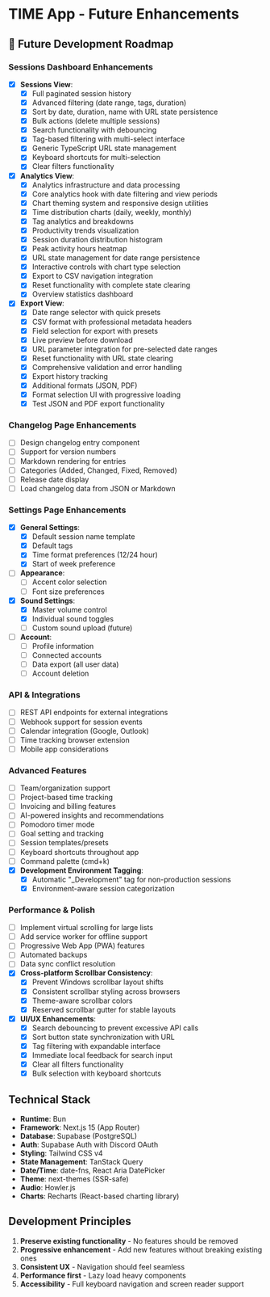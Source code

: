 # TIME App - Future Enhancements

## 🚀 Future Development Roadmap

### Sessions Dashboard Enhancements
- [x] **Sessions View**:
  - [x] Full paginated session history
  - [x] Advanced filtering (date range, tags, duration)
  - [x] Sort by date, duration, name with URL state persistence
  - [x] Bulk actions (delete multiple sessions)
  - [x] Search functionality with debouncing
  - [x] Tag-based filtering with multi-select interface
  - [x] Generic TypeScript URL state management
  - [x] Keyboard shortcuts for multi-selection
  - [x] Clear filters functionality
- [x] **Analytics View**:
  - [x] Analytics infrastructure and data processing
  - [x] Core analytics hook with date filtering and view periods  
  - [x] Chart theming system and responsive design utilities
  - [x] Time distribution charts (daily, weekly, monthly)
  - [x] Tag analytics and breakdowns
  - [x] Productivity trends visualization
  - [x] Session duration distribution histogram
  - [x] Peak activity hours heatmap
  - [x] URL state management for date range persistence
  - [x] Interactive controls with chart type selection
  - [x] Export to CSV navigation integration
  - [x] Reset functionality with complete state clearing
  - [x] Overview statistics dashboard
- [x] **Export View**:
  - [x] Date range selector with quick presets
  - [x] CSV format with professional metadata headers
  - [x] Field selection for export with presets
  - [x] Live preview before download
  - [x] URL parameter integration for pre-selected date ranges
  - [x] Reset functionality with URL state clearing
  - [x] Comprehensive validation and error handling
  - [x] Export history tracking
  - [x] Additional formats (JSON, PDF)
  - [x] Format selection UI with progressive loading
  - [x] Test JSON and PDF export functionality

### Changelog Page Enhancements
- [ ] Design changelog entry component
- [ ] Support for version numbers
- [ ] Markdown rendering for entries
- [ ] Categories (Added, Changed, Fixed, Removed)
- [ ] Release date display
- [ ] Load changelog data from JSON or Markdown

### Settings Page Enhancements
- [x] **General Settings**:
  - [x] Default session name template
  - [x] Default tags
  - [x] Time format preferences (12/24 hour)
  - [x] Start of week preference
- [ ] **Appearance**:
  - [ ] Accent color selection
  - [ ] Font size preferences
- [x] **Sound Settings**:
  - [x] Master volume control
  - [x] Individual sound toggles
  - [ ] Custom sound upload (future)
- [ ] **Account**:
  - [ ] Profile information
  - [ ] Connected accounts
  - [ ] Data export (all user data)
  - [ ] Account deletion

### API & Integrations
- [ ] REST API endpoints for external integrations
- [ ] Webhook support for session events
- [ ] Calendar integration (Google, Outlook)
- [ ] Time tracking browser extension
- [ ] Mobile app considerations

### Advanced Features
- [ ] Team/organization support
- [ ] Project-based time tracking
- [ ] Invoicing and billing features
- [ ] AI-powered insights and recommendations
- [ ] Pomodoro timer mode
- [ ] Goal setting and tracking
- [ ] Session templates/presets
- [ ] Keyboard shortcuts throughout app
- [ ] Command palette (cmd+k)
- [x] **Development Environment Tagging**:
  - [x] Automatic "_Development" tag for non-production sessions
  - [x] Environment-aware session categorization

### Performance & Polish
- [ ] Implement virtual scrolling for large lists
- [ ] Add service worker for offline support
- [ ] Progressive Web App (PWA) features
- [ ] Automated backups
- [ ] Data sync conflict resolution
- [x] **Cross-platform Scrollbar Consistency**:
  - [x] Prevent Windows scrollbar layout shifts
  - [x] Consistent scrollbar styling across browsers
  - [x] Theme-aware scrollbar colors
  - [x] Reserved scrollbar gutter for stable layouts
- [x] **UI/UX Enhancements**:
  - [x] Search debouncing to prevent excessive API calls
  - [x] Sort button state synchronization with URL
  - [x] Tag filtering with expandable interface
  - [x] Immediate local feedback for search input
  - [x] Clear all filters functionality
  - [x] Bulk selection with keyboard shortcuts

## Technical Stack
- **Runtime**: Bun
- **Framework**: Next.js 15 (App Router)
- **Database**: Supabase (PostgreSQL)
- **Auth**: Supabase Auth with Discord OAuth
- **Styling**: Tailwind CSS v4
- **State Management**: TanStack Query
- **Date/Time**: date-fns, React Aria DatePicker
- **Theme**: next-themes (SSR-safe)
- **Audio**: Howler.js
- **Charts**: Recharts (React-based charting library)

## Development Principles
1. **Preserve existing functionality** - No features should be removed
2. **Progressive enhancement** - Add new features without breaking existing ones
3. **Consistent UX** - Navigation should feel seamless
4. **Performance first** - Lazy load heavy components
5. **Accessibility** - Full keyboard navigation and screen reader support